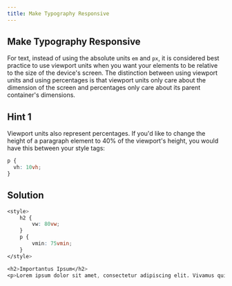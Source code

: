 ```yaml
---
title: Make Typography Responsive
---
```

## Make Typography Responsive
For text, instead of using the absolute units ```em``` and ```px```, it is considered best practice to use viewport units when you want your elements to be relative to the size of the device's screen. The distinction between using viewport units and using percentages is that viewport units only care about the dimension of the screen and percentages only care about its parent container's dimensions.

## Hint 1
Viewport units also represent percentages. If you'd like to change the height of a paragraph element to 40% of the viewport's height, you would have this between your style tags:
```css
p {
  vh: 10vh;
}
```

## Solution
```css
<style>
    h2 {
        vw: 80vw;
    }
    p {
        vmin: 75vmin;
    }
</style>

<h2>Importantus Ipsum</h2>
<p>Lorem ipsum dolor sit amet, consectetur adipiscing elit. Vivamus quis tempus massa. Aenean erat nisl, gravida vel vestibulum cursus, interdum sit amet lectus. Sed sit amet quam nibh. Suspendisse quis tincidunt nulla. In hac habitasse platea dictumst. Ut sit amet pretium nisl. Vivamus vel mi sem. Aenean sit amet consectetur sem. Suspendisse pretium, purus et gravida consequat, nunc ligula ultricies diam, at aliquet velit libero a dui.</p>
```
